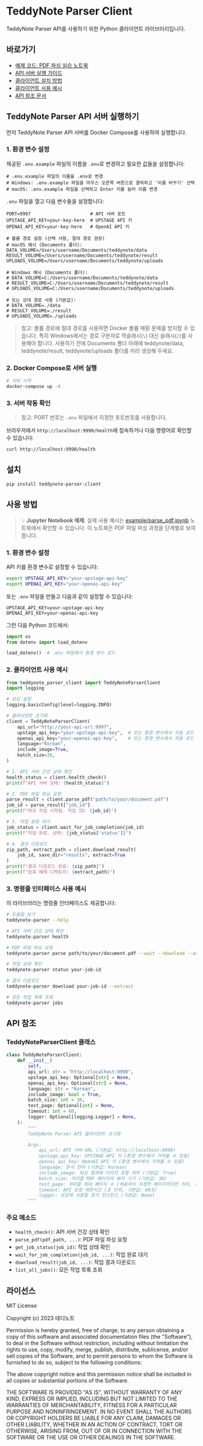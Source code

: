 # TeddyNote Parser Client

TeddyNote Parser API를 사용하기 위한 Python 클라이언트 라이브러리입니다.

## 바로가기

- [예제 코드: PDF 파싱 실습 노트북](example/parse_pdf.ipynb)
- [API 서버 실행 가이드](#teddynote-parser-api-서버-실행하기)
- [클라이언트 설치 방법](#설치)
- [클라이언트 사용 예시](#사용-방법)
- [API 참조 문서](#api-참조)

## TeddyNote Parser API 서버 실행하기

먼저 TeddyNote Parser API 서버를 Docker Compose를 사용하여 실행합니다.

### 1. 환경 변수 설정

제공된 `.env.example` 파일의 이름을 `.env`로 변경하고 필요한 값들을 설정합니다:

```
# .env.example 파일의 이름을 .env로 변경
# Windows: .env.example 파일을 마우스 오른쪽 버튼으로 클릭하고 '이름 바꾸기' 선택
# macOS: .env.example 파일을 선택하고 Enter 키를 눌러 이름 변경
```

`.env` 파일을 열고 다음 변수들을 설정합니다:

```
PORT=9997                      # API 서버 포트
UPSTAGE_API_KEY=your-key-here  # UPSTAGE API 키
OPENAI_API_KEY=your-key-here   # OpenAI API 키

# 볼륨 경로 설정 (선택 사항, 절대 경로 권장)
# macOS 예시 (Documents 폴더):
DATA_VOLUME=/Users/username/Documents/teddynote/data
RESULT_VOLUME=/Users/username/Documents/teddynote/result
UPLOADS_VOLUME=/Users/username/Documents/teddynote/uploads

# Windows 예시 (Documents 폴더):
# DATA_VOLUME=C:/Users/username/Documents/teddynote/data
# RESULT_VOLUME=C:/Users/username/Documents/teddynote/result
# UPLOADS_VOLUME=C:/Users/username/Documents/teddynote/uploads

# 또는 상대 경로 사용 (기본값):
# DATA_VOLUME=./data
# RESULT_VOLUME=./result
# UPLOADS_VOLUME=./uploads
```

> 참고: 볼륨 경로에 절대 경로를 사용하면 Docker 볼륨 매핑 문제를 방지할 수 있습니다. 특히 Windows에서는 경로 구분자로 역슬래시(`\`) 대신 슬래시(`/`)를 사용해야 합니다. 사용하기 전에 Documents 폴더 아래에 teddynote/data, teddynote/result, teddynote/uploads 폴더를 미리 생성해 두세요.

### 2. Docker Compose로 서버 실행

```bash
# 서버 시작
docker-compose up -d
```

### 3. 서버 작동 확인

> 참고: PORT 번호는 `.env` 파일에서 지정한 포트번호를 사용합니다.

브라우저에서 `http://localhost:9990/health`에 접속하거나 다음 명령어로 확인할 수 있습니다:

```bash
curl http://localhost:9990/health
```

## 설치

```bash
pip install teddynote-parser-client
```

## 사용 방법

> 💡 **Jupyter Notebook 예제**: 실제 사용 예시는 [example/parse_pdf.ipynb](example/parse_pdf.ipynb) 노트북에서 확인할 수 있습니다. 이 노트북은 PDF 파일 파싱 과정을 단계별로 보여줍니다.

### 1. 환경 변수 설정

API 키를 환경 변수로 설정할 수 있습니다:

```bash
export UPSTAGE_API_KEY="your-upstage-api-key"
export OPENAI_API_KEY="your-openai-api-key"
```

또는 `.env` 파일을 만들고 다음과 같이 설정할 수 있습니다:

```
UPSTAGE_API_KEY=your-upstage-api-key
OPENAI_API_KEY=your-openai-api-key
```

그런 다음 Python 코드에서:

```python
import os
from dotenv import load_dotenv

load_dotenv()  # .env 파일에서 환경 변수 로드
```

### 2. 클라이언트 사용 예시

```python
from teddynote_parser_client import TeddyNoteParserClient
import logging

# 로깅 설정
logging.basicConfig(level=logging.INFO)

# 클라이언트 초기화
client = TeddyNoteParserClient(
    api_url="http://your-api-url:9997",
    upstage_api_key="your-upstage-api-key",  # 또는 환경 변수에서 자동 로드
    openai_api_key="your-openai-api-key",    # 또는 환경 변수에서 자동 로드
    language="Korean",
    include_image=True,
    batch_size=30,
)

# 1. API 서버 건강 상태 확인
health_status = client.health_check()
print(f"API 서버 상태: {health_status}")

# 2. PDF 파일 파싱 요청
parse_result = client.parse_pdf("path/to/your/document.pdf")
job_id = parse_result["job_id"]
print(f"파싱 작업 시작됨. 작업 ID: {job_id}")

# 3. 작업 완료 대기
job_status = client.wait_for_job_completion(job_id)
print(f"작업 완료. 상태: {job_status['status']}")

# 4. 결과 다운로드
zip_path, extract_path = client.download_result(
    job_id, save_dir="results", extract=True
)
print(f"결과 다운로드 완료: {zip_path}")
print(f"압축 해제 디렉토리: {extract_path}")
```

### 3. 명령줄 인터페이스 사용 예시

이 라이브러리는 명령줄 인터페이스도 제공합니다:

```bash
# 도움말 보기
teddynote-parser --help

# API 서버 건강 상태 확인
teddynote-parser health

# PDF 파일 파싱 요청
teddynote-parser parse path/to/your/document.pdf --wait --download --extract

# 작업 상태 확인
teddynote-parser status your-job-id

# 결과 다운로드
teddynote-parser download your-job-id --extract

# 모든 작업 목록 조회
teddynote-parser jobs
```

## API 참조

### TeddyNoteParserClient 클래스

```python
class TeddyNoteParserClient:
    def __init__(
        self,
        api_url: str = "http://localhost:9990",
        upstage_api_key: Optional[str] = None,
        openai_api_key: Optional[str] = None,
        language: str = "Korean",
        include_image: bool = True,
        batch_size: int = 30,
        test_page: Optional[int] = None,
        timeout: int = 60,
        logger: Optional[logging.Logger] = None,
    ):
        """
        TeddyNote Parser API 클라이언트 초기화

        Args:
            api_url: API 서버 URL (기본값: http://localhost:9990)
            upstage_api_key: UPSTAGE API 키 (환경 변수에서 가져올 수 있음)
            openai_api_key: OpenAI API 키 (환경 변수에서 가져올 수 있음)
            language: 문서 언어 (기본값: Korean)
            include_image: 파싱 결과에 이미지 포함 여부 (기본값: True)
            batch_size: 처리할 PDF 페이지의 배치 크기 (기본값: 30)
            test_page: 처리할 최대 페이지 수 (처음부터 지정한 페이지까지만 처리, 기본값: None - 모든 페이지 처리)
            timeout: API 요청 제한시간 (초 단위, 기본값: 60초)
            logger: 로깅에 사용할 로거 인스턴스 (기본값: None)
        """
```

### 주요 메소드

- `health_check()`: API 서버 건강 상태 확인
- `parse_pdf(pdf_path, ...)`: PDF 파일 파싱 요청
- `get_job_status(job_id)`: 작업 상태 확인
- `wait_for_job_completion(job_id, ...)`: 작업 완료 대기
- `download_result(job_id, ...)`: 작업 결과 다운로드
- `list_all_jobs()`: 모든 작업 목록 조회

## 라이선스

MIT License

Copyright (c) 2023 테디노트

Permission is hereby granted, free of charge, to any person obtaining a copy
of this software and associated documentation files (the "Software"), to deal
in the Software without restriction, including without limitation the rights
to use, copy, modify, merge, publish, distribute, sublicense, and/or sell
copies of the Software, and to permit persons to whom the Software is
furnished to do so, subject to the following conditions:

The above copyright notice and this permission notice shall be included in all
copies or substantial portions of the Software.

THE SOFTWARE IS PROVIDED "AS IS", WITHOUT WARRANTY OF ANY KIND, EXPRESS OR
IMPLIED, INCLUDING BUT NOT LIMITED TO THE WARRANTIES OF MERCHANTABILITY,
FITNESS FOR A PARTICULAR PURPOSE AND NONINFRINGEMENT. IN NO EVENT SHALL THE
AUTHORS OR COPYRIGHT HOLDERS BE LIABLE FOR ANY CLAIM, DAMAGES OR OTHER
LIABILITY, WHETHER IN AN ACTION OF CONTRACT, TORT OR OTHERWISE, ARISING FROM,
OUT OF OR IN CONNECTION WITH THE SOFTWARE OR THE USE OR OTHER DEALINGS IN THE
SOFTWARE. 
